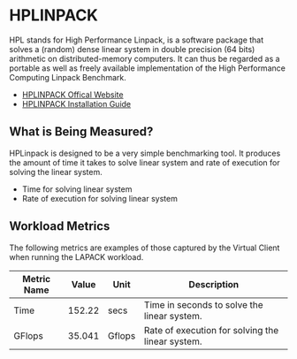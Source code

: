 ﻿# HPLINPACK
HPL stands for High Performance Linpack, is a software package that solves a (random) dense linear system in double precision (64 bits) arithmetic on distributed-memory computers. It can thus be regarded as a portable as well as freely available implementation of the High Performance Computing Linpack Benchmark. 

* [HPLINPACK Offical Website](https://netlib.org/benchmark/hpl/)
* [HPLINPACK Installation Guide](https://netlib.org/benchmark/hpl/software.html)

## What is Being Measured?
HPLinpack is designed to be a very simple benchmarking tool. It produces the amount of time it takes to solve linear system and rate of execution for solving the linear system.

* Time for solving linear system 
* Rate of execution for solving linear system

## Workload Metrics
The following metrics are examples of those captured by the Virtual Client when running the LAPACK workload.

| Metric Name | Value  | Unit   | Description                                   |
|-------------|--------|--------|-----------------------------------------------|
| Time	      | 152.22 | secs   | Time in seconds to solve the linear system.   |
| GFlops      |	35.041 | Gflops | Rate of execution for solving the linear system.|
